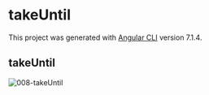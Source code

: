 # takeUntil

This project was generated with [Angular CLI](https://github.com/angular/angular-cli) version 7.1.4.

## takeUntil
![008-takeUntil](https://user-images.githubusercontent.com/30646609/62560212-3084e180-b89a-11e9-896e-828480eb654b.JPG)